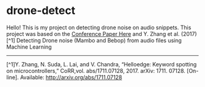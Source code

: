 # drone-detect

Hello! This is my project on detecting drone noise on audio snippets. 
This project was based on the [Conference Paper Here](https://www.researchgate.net/publication/332727775_Audio_Based_Drone_Detection_and_Identification_using_Deep_Learning) and Y. Zhang et al. (2017)[^1]
Detecting Drone noise (Mambo and Bebop) from audio files using Machine Learning

---
[^1]Y. Zhang, N. Suda, L. Lai, and V. Chandra, “Helloedge: Keyword spotting on microcontrollers,” CoRR,vol. abs/1711.07128, 2017. arXiv: 1711. 07128. [On-line]. Available: http://arxiv.org/abs/1711.07128
